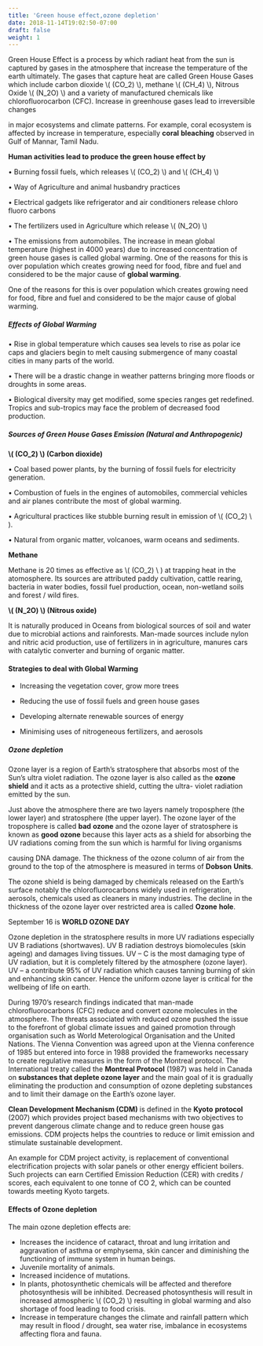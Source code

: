 ```yaml
---
title: 'Green house effect,ozone depletion'
date: 2018-11-14T19:02:50-07:00
draft: false
weight: 1
---
```



Green House Effect is a process by which radiant heat from the sun is captured by gases in the atmosphere that increase the temperature of the earth ultimately. The gases that capture heat are called Green House Gases which include carbon dioxide \\( (CO_2) \\), methane \\( (CH_4) \\), Nitrous Oxide \\( (N_2O) \\) and a variety of manufactured chemicals like chlorofluorocarbon (CFC). Increase in greenhouse gases lead to irreversible changes





in major ecosystems and climate patterns. For example, coral ecosystem is affected by increase in temperature, especially **coral** **bleaching** observed in Gulf of Mannar, Tamil Nadu.


**Human activities lead to produce the green house effect by**


• Burning fossil fuels, which releases \\( (CO_2) \\) and
\\( (CH_4) \\)


• Way of Agriculture and animal husbandry
practices


• Electrical gadgets like refrigerator and air
conditioners release chloro fluoro carbons



• The fertilizers used in Agriculture which
release \\( (N_2O) \\)

 
• The emissions from automobiles.
The increase in mean global temperature (highest
in 4000 years) due to increased concentration of
green house gases is called global warming.
One of the reasons for this is over population
which creates growing need for food, fibre and
fuel and considered to be the major cause of
**global warming**.


One of the reasons for this is over population
which creates growing need for food, fibre and
fuel and considered to be the major cause of
global warming.





#####  Effects of Global Warming


• Rise in global temperature which causes sea
levels to rise as polar ice caps and glaciers
begin to melt causing submergence of many
coastal cities in many parts of the world.



• There will be a drastic change in weather
patterns bringing more floods or droughts
in some areas.



• Biological diversity may get modified,
some species ranges get redefined. Tropics
and sub-tropics may face the problem of
decreased food production.




#####  Sources of Green House Gases Emission (Natural and Anthropogenic)


**\\( (CO_2) \\)   (Carbon dioxide)**



• Coal based power plants, by the burning of
fossil fuels for electricity generation.


• Combustion of fuels in the engines of
automobiles, commercial vehicles and air
planes contribute the most of global warming.



• Agricultural practices like stubble burning
result in emission of \\( (CO_2) \\ ).



• Natural from organic matter, volcanoes,
warm oceans and sediments.




**Methane**



Methane is 20 times as effective as \\( (CO_2) \\ ) at
trapping heat in the atomosphere. Its sources
are attributed paddy cultivation, cattle rearing,
bacteria in water bodies, fossil fuel production,
ocean, non-wetland soils and forest / wild fires.




**\\( (N_2O) \\)  (Nitrous oxide)**



It is naturally produced in Oceans from biological
sources of soil and water due to microbial actions
and rainforests. Man-made sources include nylon
and nitric acid production, use of fertilizers in in
agriculture, manures cars with catalytic converter
and burning of organic matter.







#### Strategies to deal with Global Warming

-  Increasing the vegetation cover, grow more
trees

-  Reducing the use of fossil fuels and green
house gases
-  Developing alternate renewable sources of
energy


- Minimising uses of nitrogeneous fertilizers,
and aerosols



#####  Ozone depletion


Ozone layer is a region of Earth’s stratosphere that
absorbs most of the Sun’s ultra violet radiation.
The ozone layer is also called as the **ozone** **shield**
and it acts as a protective shield, cutting the ultra-
violet radiation emitted by the sun.


Just above the atmosphere there are two
layers namely troposphere (the lower layer)
and stratosphere (the upper layer). The ozone
layer of the troposphere is called **bad** **ozone**
and the ozone layer of stratosphere is known as
**good** **ozone** because this layer acts as a shield
for absorbing the UV radiations coming from
the sun which is harmful for living organisms









causing DNA damage. The thickness of the
ozone column of air from the ground to the
top of the atmosphere is measured in terms of
**Dobson** **Units**.



The ozone shield is being damaged by
chemicals released on the Earth’s surface
notably the chlorofluorocarbons widely used
in refrigeration, aerosols, chemicals used as
cleaners in many industries. The decline in the
thickness of the ozone layer over restricted area
is called **Ozone** **hole**.

September 16 is **WORLD OZONE DAY**

Ozone depletion in the stratosphere
results in more UV radiations especially UV B
radiations (shortwaves). UV B radiation destroys
biomolecules (skin ageing) and damages living
tissues. UV – C is the most damaging type of
UV radiation, but it is completely filtered by the
atmosphere (ozone layer). UV – a contribute 95%
of UV radiation which causes tanning burning
of skin and enhancing skin cancer. Hence the
uniform ozone layer is critical for the wellbeing
of life on earth.


During 1970’s research findings indicated
that man-made chlorofluorocarbons (CFC)
reduce and convert ozone molecules in the
atmosphere. The threats associated with reduced
ozone pushed the issue to the forefront of global
climate issues and gained promotion through
organisation such as World Meterological
Organisation and the United Nations. The
Vienna Convention was agreed upon at the
Vienna conference of 1985 but entered into force in 1988 provided the frameworks necessary to
create regulative measures in the form of the
Montreal protocol. The International treaty
called the **Montreal Protocol** (1987) was held in
Canada on **substances that deplete ozone layer**
and the main goal of it is gradually eliminating
the production and consumption of ozone
depleting substances and to limit their damage
on the Earth’s ozone layer.


**Clean Development Mechanism (CDM)**
is defined in the **Kyoto** **protocol** (2007) which
provides project based mechanisms with two
objectives to prevent dangerous climate change
and to reduce green house gas emissions. CDM
projects helps the countries to reduce or limit
emission and stimulate sustainable development.


An example for CDM project activity, is
replacement of conventional electrification
projects with solar panels or other energy
efficient boilers. Such projects can earn Certified
Emission Reduction (CER) with credits / scores,
each equivalent to one tonne of CO 2, which can
be counted towards meeting Kyoto targets.







#### Effects of Ozone depletion



The main ozone depletion effects are:

- Increases the incidence of cataract, throat
and lung irritation and aggravation of
asthma or emphysema, skin cancer and
diminishing the functioning of immune
system in human beings.
- Juvenile mortality of animals.
- Increased incidence of mutations.
- In plants, photosynthetic chemicals will be
affected and therefore photosynthesis will
be inhibited. Decreased photosynthesis will
result in increased atmospheric \\( (CO_2) \\)  resulting
in global warming and also shortage of food
leading to food crisis.
- Increase in temperature changes the climate
and rainfall pattern which may result in
flood / drought, sea water rise, imbalance in
ecosystems affecting flora and fauna.
